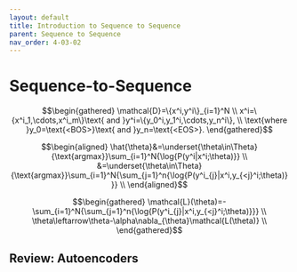 ```yaml
---
layout: default
title: Introduction to Sequence to Sequence
parent: Sequence to Sequence
nav_order: 4-03-02
---
```


# Sequence-to-Sequence

$$\begin{gathered}
\mathcal{D}=\{x^i,y^i\}_{i=1}^N \\
x^i=\{x^i_1,\cdots,x^i_m\}\text{ and }y^i=\{y_0^i,y_1^i,\cdots,y_n^i\}, \\
\text{where }y_0=\text{<BOS>}\text{ and }y_n=\text{<EOS>}.
\end{gathered}$$

$$\begin{aligned}
\hat{\theta}&=\underset{\theta\in\Theta}{\text{argmax}}\sum_{i=1}^N{\log{P(y^i|x^i;\theta)}} \\
&=\underset{\theta\in\Theta}{\text{argmax}}\sum_{i=1}^N{\sum_{j=1}^n{\log{P(y^i_{j}|x^i,y_{<j}^i;\theta)}}} \\
\end{aligned}$$

$$\begin{gathered}
\mathcal{L}(\theta)=-\sum_{i=1}^N{\sum_{j=1}^n{\log{P(y^i_{j}|x^i,y_{<j}^i;\theta)}}} \\
\theta\leftarrow\theta-\alpha\nabla_{\theta}\mathcal{L(\theta)} \\
\end{gathered}$$

## Review: Autoencoders
